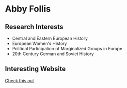 # Abby Follis
## Research Interests
* Central and Eastern European History
* European Women's History
* Political Participation of Marginalized Groups in Europe
* 20th Century German and Soviet History
## Interesting Website
[Check this out](https://tasty.co/recipe/show-stopping-beef-wellington)

